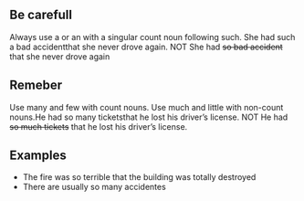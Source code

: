 ## Be carefull
Always use a or an with a singular count noun following such. She had such a bad accidentthat she never drove again. NOT She had ~~so bad accident~~ that she never drove again
## Remeber
Use many and few with count nouns. Use much and little with non-count nouns.He had so many ticketsthat he lost his driver’s license. NOT He had ~~so much tickets~~ that he lost his driver’s license.

## Examples
* The fire was so terrible that the building was totally destroyed
* There are usually so many accidentes
<!--stackedit_data:
eyJoaXN0b3J5IjpbNzM3NzUxNzc1LDEyNDE2NTU5NjMsMTU3MT
k5MTQzMCwtMjk2MjA0MjE1XX0=
-->